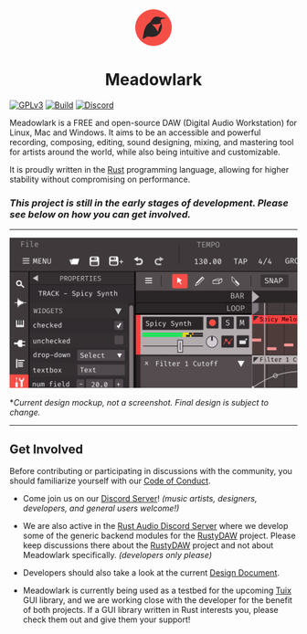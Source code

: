 <div align="center"><img src="./assets/branding/meadowlark-logo-128.png" width="64px" height="64px"/><h1>Meadowlark</h1></div>

[![GPLv3](https://img.shields.io/badge/license-GPL-3)](./LICENSE)
[![Build](https://github.com/MeadowlarkDAW/Meadowlark/actions/workflows/build.yml/badge.svg?branch=main)](https://github.com/MeadowlarkDAW/Meadowlark/actions/workflows/build.yml)
[![Discord](https://img.shields.io/discord/854818272788348958.svg?label=&logo=discord&logoColor=ffffff&color=7389D8&labelColor=6A7EC2)](https://discord.gg/2W3Xvc8wy4)

Meadowlark is a FREE and open-source DAW (Digital Audio Workstation) for Linux, Mac and Windows. It aims to be an accessible and powerful recording, composing, editing, sound designing, mixing, and mastering tool for artists around the world, while also being intuitive and customizable.

It is proudly written in the [Rust] programming language, allowing for higher stability without compromising on performance.

### ***This project is still in the early stages of development. Please see below on how you can get involved.***

<hr/>

<center>
  <img src="./assets/design/gui-mockup-main.png" alt="UI Design Mockup"/>
</center>

**Current design mockup, not a screenshot. Final design is subject to change.*

<hr/>

## Get Involved

Before contributing or participating in discussions with the community, you should familiarize yourself with our [Code of Conduct].

* Come join us on our [Discord Server]! *(music artists, designers, developers, and general users welcome!)*

* We are also active in the [Rust Audio Discord Server] where we develop some of the generic backend modules for the [RustyDAW] project. Please keep discussions there about the [RustyDAW] project and not about Meadowlark specifically. *(developers only please)*

* Developers should also take a look at the current [Design Document].

* Meadowlark is currently being used as a testbed for the upcoming [Tuix] GUI library, and we are working close with the developer for the benefit of both projects. If a GUI library written in Rust interests you, please check them out and give them your support!

[Design Document]: ./DESIGN_DOC.md
[Discord Server]: https://discord.gg/2W3Xvc8wy4
[Rust Audio Discord Server]: https://discord.gg/Qs2Zwtf9Gf
[RustyDAW]: https://github.com/RustyDAW
[Rust]: https://www.rust-lang.org/
[Code of Conduct]: ./CODE_OF_CONDUCT.md
[Tuix]: https://github.com/geom3trik/tuix
